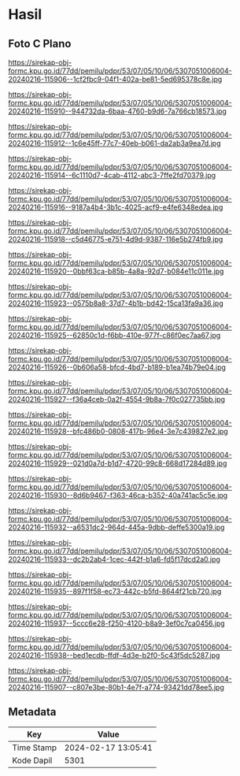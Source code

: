 # Hasil

## Foto C Plano

https://sirekap-obj-formc.kpu.go.id/77dd/pemilu/pdpr/53/07/05/10/06/5307051006004-20240216-115906--1cf2fbc9-04f1-402a-be81-5ed695378c8e.jpg

https://sirekap-obj-formc.kpu.go.id/77dd/pemilu/pdpr/53/07/05/10/06/5307051006004-20240216-115910--944732da-6baa-4760-b9d6-7a766cb18573.jpg

https://sirekap-obj-formc.kpu.go.id/77dd/pemilu/pdpr/53/07/05/10/06/5307051006004-20240216-115912--1c6e45ff-77c7-40eb-b061-da2ab3a9ea7d.jpg

https://sirekap-obj-formc.kpu.go.id/77dd/pemilu/pdpr/53/07/05/10/06/5307051006004-20240216-115914--6c1110d7-4cab-4112-abc3-7ffe2fd70379.jpg

https://sirekap-obj-formc.kpu.go.id/77dd/pemilu/pdpr/53/07/05/10/06/5307051006004-20240216-115916--9187a4b4-3b1c-4025-acf9-e4fe6348edea.jpg

https://sirekap-obj-formc.kpu.go.id/77dd/pemilu/pdpr/53/07/05/10/06/5307051006004-20240216-115918--c5d46775-e751-4d9d-9387-116e5b274fb9.jpg

https://sirekap-obj-formc.kpu.go.id/77dd/pemilu/pdpr/53/07/05/10/06/5307051006004-20240216-115920--0bbf63ca-b85b-4a8a-92d7-b084e11c011e.jpg

https://sirekap-obj-formc.kpu.go.id/77dd/pemilu/pdpr/53/07/05/10/06/5307051006004-20240216-115923--0575b8a8-37d7-4b1b-bd42-15ca13fa9a36.jpg

https://sirekap-obj-formc.kpu.go.id/77dd/pemilu/pdpr/53/07/05/10/06/5307051006004-20240216-115925--62850c1d-f6bb-410e-977f-c86f0ec7aa67.jpg

https://sirekap-obj-formc.kpu.go.id/77dd/pemilu/pdpr/53/07/05/10/06/5307051006004-20240216-115926--0b606a58-bfcd-4bd7-b189-b1ea74b79e04.jpg

https://sirekap-obj-formc.kpu.go.id/77dd/pemilu/pdpr/53/07/05/10/06/5307051006004-20240216-115927--f36a4ceb-0a2f-4554-9b8a-7f0c027735bb.jpg

https://sirekap-obj-formc.kpu.go.id/77dd/pemilu/pdpr/53/07/05/10/06/5307051006004-20240216-115928--bfc486b0-0808-417b-96e4-3e7c439827e2.jpg

https://sirekap-obj-formc.kpu.go.id/77dd/pemilu/pdpr/53/07/05/10/06/5307051006004-20240216-115929--021d0a7d-b1d7-4720-99c8-668d17284d89.jpg

https://sirekap-obj-formc.kpu.go.id/77dd/pemilu/pdpr/53/07/05/10/06/5307051006004-20240216-115930--8d6b9467-f363-46ca-b352-40a741ac5c5e.jpg

https://sirekap-obj-formc.kpu.go.id/77dd/pemilu/pdpr/53/07/05/10/06/5307051006004-20240216-115932--a6531dc2-964d-445a-9dbb-deffe5300a19.jpg

https://sirekap-obj-formc.kpu.go.id/77dd/pemilu/pdpr/53/07/05/10/06/5307051006004-20240216-115933--dc2b2ab4-1cec-442f-b1a6-fd5f17dcd2a0.jpg

https://sirekap-obj-formc.kpu.go.id/77dd/pemilu/pdpr/53/07/05/10/06/5307051006004-20240216-115935--897f1f58-ec73-442c-b5fd-8644f21cb720.jpg

https://sirekap-obj-formc.kpu.go.id/77dd/pemilu/pdpr/53/07/05/10/06/5307051006004-20240216-115937--5ccc6e28-f250-4120-b8a9-3ef0c7ca0456.jpg

https://sirekap-obj-formc.kpu.go.id/77dd/pemilu/pdpr/53/07/05/10/06/5307051006004-20240216-115938--bed1ecdb-ffdf-4d3e-b2f0-5c43f5dc5287.jpg

https://sirekap-obj-formc.kpu.go.id/77dd/pemilu/pdpr/53/07/05/10/06/5307051006004-20240216-115907--c807e3be-80b1-4e7f-a774-93421dd78ee5.jpg


## Metadata

| Key        | Value               |
| ---------- | ------------------- |
| Time Stamp | 2024-02-17 13:05:41 |
| Kode Dapil | 5301                |



